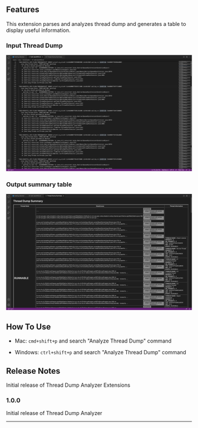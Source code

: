 ## Features

This extension parses and analyzes thread dump and generates a table to display useful information.

### Input Thread Dump
![INPUT](/images/input.png)

### Output summary table
![OUTPUT](/images/output.png)


## How To Use

* Mac: ```cmd+shift+p``` and 
search "Analyze Thread Dump" command

* Windows: ```ctrl+shift+p``` and 
search "Analyze Thread Dump" command

## Release Notes

Initial release of Thread Dump Analyzer Extensions

### 1.0.0

Initial release of Thread Dump Analyzer


-----------------------------------------------------------------------------------------------------------
